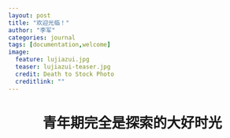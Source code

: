 ```yaml
---
layout: post
title: "欢迎光临！"
author: "李军"
categories: journal
tags: [documentation,welcome]
image:
  feature: lujiazui.jpg
  teaser: lujiazui-teaser.jpg
  credit: Death to Stock Photo
  creditlink: ""
---
```


<h1 align = "center">青年期完全是探索的大好时光</h1>